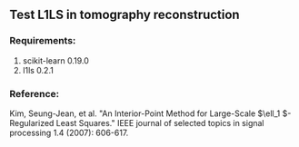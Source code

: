 ## Test L1LS in tomography reconstruction
### Requirements:
1. scikit-learn 0.19.0
2. l1ls 0.2.1
### Reference:
Kim, Seung-Jean, et al. "An Interior-Point Method for Large-Scale $\ell_1 $-Regularized Least Squares." IEEE journal of selected topics in signal processing 1.4 (2007): 606-617.
